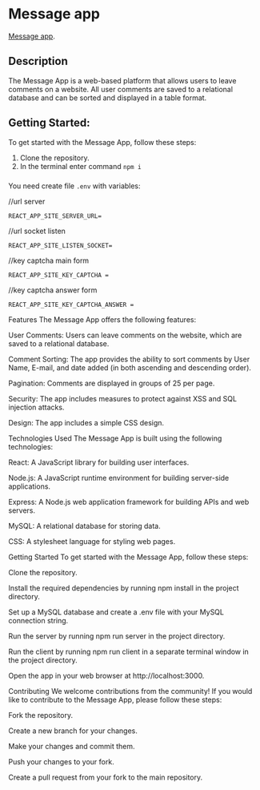 # Message app

 [Message app](https://zen-intership-web.onrender.com/).

## Description

The Message App is a web-based platform that allows users to leave comments on a website. All user comments are saved to a relational database and can be sorted and displayed in a table format.

## Getting Started:
To get started with the Message App, follow these steps:

1. Clone the repository.
2. In the terminal enter command `npm i`

### 

You need create file `.env` with variables:

//url server

`REACT_APP_SITE_SERVER_URL= `

//url socket  listen

`REACT_APP_SITE_LISTEN_SOCKET= `

//key captcha main form

`REACT_APP_SITE_KEY_CAPTCHA = `

//key captcha answer form

`REACT_APP_SITE_KEY_CAPTCHA_ANSWER =  `



Features
The Message App offers the following features:

User Comments: Users can leave comments on the website, which are saved to a relational database.

Comment Sorting: The app provides the ability to sort comments by User Name, E-mail, and date added (in both ascending and descending order).

Pagination: Comments are displayed in groups of 25 per page.

Security: The app includes measures to protect against XSS and SQL injection attacks.

Design: The app includes a simple CSS design.

Technologies Used
The Message App is built using the following technologies:

React: A JavaScript library for building user interfaces.

Node.js: A JavaScript runtime environment for building server-side applications.

Express: A Node.js web application framework for building APIs and web servers.

MySQL: A relational database for storing data.

CSS: A stylesheet language for styling web pages.

Getting Started
To get started with the Message App, follow these steps:

Clone the repository.

Install the required dependencies by running npm install in the project directory.

Set up a MySQL database and create a .env file with your MySQL connection string.

Run the server by running npm run server in the project directory.

Run the client by running npm run client in a separate terminal window in the project directory.

Open the app in your web browser at http://localhost:3000.

Contributing
We welcome contributions from the community! If you would like to contribute to the Message App, please follow these steps:

Fork the repository.

Create a new branch for your changes.

Make your changes and commit them.

Push your changes to your fork.

Create a pull request from your fork to the main repository.